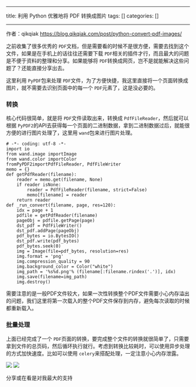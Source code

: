 
--- 
title:  利用 Python 优雅地将 PDF 转换成图片 
tags: []
categories: [] 

---
>  
  作者：qikqiak 
  https://blog.qikqiak.com/post/python-convert-pdf-images/ 
 

之前收集了很多优秀的 `PDF`文档，但是需要看的时候不是很方便，需要去找到这个文件，如果是在手机上的话往往还需要下载 `PDF`相关的插件才行，而且最大的问题是不便于资料的整理和分享。如果能够将 `PDF`转换成网页，岂不是就能解决这些问题了？还能直接分享出去。

这里利用 `PyPDF`包来处理 `PDF`文件，为了方便快捷，我这里直接将一个页面转换成图片，就不需要去识别页面中的每一个 `PDF`元素了，这是没必要的。

### 转换

核心代码很简单，就是将 `PDF`文件读取出来，转换成 `PdfFileReader`，然后就可以根据 `PyPDF2`的API去获得每一个页面的二进制数据，拿到二进制数据过后，就能很方便的进行图片处理了，这里用 `wand`包来进行图片处理。

```
# -*- coding: utf-8 -*-
import io
from wand.image importImage
from wand.color importColor
fromPyPDF2importPdfFileReader, PdfFileWriter
memo = {}
def getPdfReader(filename):
    reader = memo.get(filename, None)
    if reader isNone:
        reader = PdfFileReader(filename, strict=False)
        memo[filename] = reader
    return reader
def _run_convert(filename, page, res=120):
    idx = page + 1
    pdfile = getPdfReader(filename)
    pageObj = pdfile.getPage(page)
    dst_pdf = PdfFileWriter()
    dst_pdf.addPage(pageObj)
    pdf_bytes = io.BytesIO()
    dst_pdf.write(pdf_bytes)
    pdf_bytes.seek(0)
    img = Image(file=pdf_bytes, resolution=res)
    img.format = 'png'
    img.compression_quality = 90
    img.background_color = Color("white")
    img_path = '%s%d.png'% (filename[:filename.rindex('.')], idx)
    img.save(filename=img_path)
    img.destroy()

```

>  
  需要注意的是一般PDF文件较大，如果一次性转换整个PDF文件需要小心内存溢出的问题，我们这里将第一次载入的整个PDF文件保存到内存，避免每次读取的时候都重新载入。 
 

### 批量处理

上面已经完成了一个 `PDF`页面的转换，要完成整个文件的转换就很简单了，只需要拿到文件的总页码，然后循环执行就行。考虑到转换比较耗时，可以使用异步处理的方式加快速度。比如可以使用 `celery`来搭配处理，一定注意小心内存泄露。

<img src="https://imgconvert.csdnimg.cn/aHR0cHM6Ly9tbWJpei5xcGljLmNuL21tYml6X3BuZy9RQjZHNFpvRTE4NGliejlNc2N3YXE5OHcwNXVHQWljMXh0UXZqNWhzTEQ1eFdmcjlIYlhsTDVSTnFRcU1wcnVnNlhqRDdtSTRVY1F2Y3U2NEdHZTI3VDdBLzY0MA?x-oss-process=image/format,png">

<img src="https://imgconvert.csdnimg.cn/aHR0cHM6Ly9tbWJpei5xcGljLmNuL21tYml6X3BuZy9QdlA2cWpVcHZJb24walFiZjlpYVdGcTBMaWJaSVQ0WXJCNGlhd0ZmZE5lQjFJcks0eXhrWVplbnFvWWY2dHc3dElpY0EyMUxNWEFSVzN6bkk5ajU0NmliMzFRLzY0MA?x-oss-process=image/format,png">

分享或在看是对我最大的支持 

